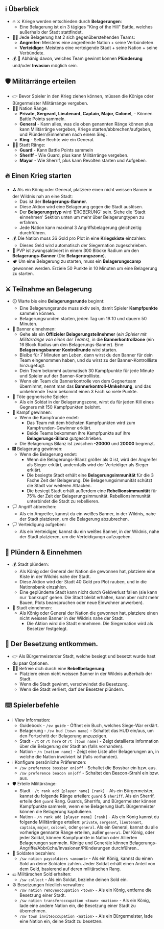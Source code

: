 ## :information_source: Überblick
* :fire: :crossed_swords: Kriege werden entschieden durch **Belagerungen**:
  * Eine Belagerung ist ein 3 tägiges "King of the Hill" Battle, welches außerhalb der Stadt stattfindet.
* 🤼‍♂️  Jede Belagerung hat 2 sich gegenüberstehenden Teams:
  * **Angreifer**: Meistens eine angreifende Nation + seine Verbündeten.
  * **Verteidiger**: Meistens eine verteigende Stadt + seine Nation + seine Verbündete.
* :moneybag: :triangular_flag_on_post: Abhänig davon, welches Team gewinnt können **Plünderung** und/oder **Invasion** möglich sein.
## :shield: Militärränge erteilen
* :point_right: Bevor Spieler in den Krieg ziehen können, müssen die Könige oder Bürgermeister Militärränge vergeben.
* 💂‍♂️  Nation Ränge:
  * **Private, Sergeant, Lieutenant, Captain, Major, Colonel,** - Können Battle Points sammeln.
  * **General** - Kann alles, was die oben genannten Ränge können plus kann Militärränge vergeben, Kriege starten/abbrechen/aufgeben, und Plündern/Einnehmen nach einem Sieg.
  * **King** - Selbe Rechte wie ein General.
* 💂‍♂️  Stadt Ränge:
  * **Guard** - Kann Battle Points sammeln
  * **Sheriff** - Wie Guard, plus kann Militärränge vergeben.
  * **Mayor** - Wie Sherrif, plus kann Revolten starten und Aufgeben.

## :fire: Einen Krieg starten
  - :golf: Als ein König oder General, platziere einen nicht weissen Banner in der Wildnis nah an eine Stadt:
    - Das ist der **Belagerungs-Banner**.
    - Diese Aktion wird eine Belagerung gegen die Stadt auslösen.
    - Der **Belagerungstyp** wird 'EROBERUNG' sein. Siehe die 'Stadt einnehmen' Sektion unten um mehr über Belagerungtypen zu erfahren.
    - Jede Nation kann maximal 3 Angriffsbelagerung gleichzeitig durchführen.
  - :moneybag: Die Nation muss 36 Gold pro Plot in eine **Kriegskiste** einzahlen:
    - Dieses Geld wird automatisch der Siegernation zugeschrieben.
  - :person_fencing: PVP ist zwangsaktiviert in einem 300 Blöcke Radium um den **Belagerungs-Banner** (Die **Belagerungszone**).
  - :camping: Um eine Belagerung zu starten, muss ein **Belagerungscamp** gewonnen werden. Erziele 50 Punkte in 10 Minuten um eine Belagerung zu starten.

## :crossed_swords: Teilnahme an Belagerung
* :timer_clock: Warte bis eine **Belagerungsrunde** beginnt:
  - Eine Belagerungsrunde muss aktiv sein, damit Spieler **Kampfpunkte** sammeln können.
  - Belagerungsrunden starten, jeden Tag um 19:10 und dauern 50 Minuten.
* :100: Banner einnehmen:
    - Gehe als ein **Offizieler Belagerungsteilnehmer** (*ein Spieler mit Militärränge von einen der Teams*), in die **Bannerkontrollzone** (ein 16 Block Radius um den Belagerungs-Banner). Eine **Belagerungsbanner Kontrollrunde** wird starten.
    - Bleibe für 7 Minuten am Leben, dann wirst du den Banner für dein Team eingenommen haben, und du wirst zu der Banner-Kontrollliste hinzugefügt.
    - Dein Team bekommt automatisch 30 Kampfpunkte für jede Minute und Spieler auf der Banner-Kontrollliste.
    - Wenn ein Team die Bannerkontrolle von dem Gegnerteam übernimmt, nennt man das **Bannerkontroll-Umkehrung**, und das umkehrende Team bekommt einen 3 Fach so viele Punkte.
* :100: Töte gegnerische Spieler:
    - Als ein Soldat in der Belagerungszone, wirst du für jeden Kill eines Gegners mit 150 Kampfpunkten belohnt.
* :gorilla: Kampf gewinnen:
   - Wenn die Kampfrunde endet:
     - Das Team mit dem höchsten Kampfpunkten wird zum Kampfrunden-Gewinner erklärt.
     - Beide Teams bekommen ihre Kampfpunkte auf ihre **Belagerungs-Bilanz** gutgeschrieben.
   - Die Belagerungs Bilanz ist zwischen **-20000** und **20000** begrenzt.
* :fireworks: Belagerung gewinnen:
  - Wenn die Belagerung endet:
    - Wenn die Belagerungs-Bilanz größer als 0 ist, wird der Angreifer als Sieger erklärt, andernfalls wird der Verteidiger als Sieger erklärt.
    - Die besiegte Stadt erhält eine **Belagerungsimmunität** für die 3 Fache Zeit der Belagerung. Die Belagerungsimmunität schützt die Stadt vor weiteren Attacken.
    - Die besiegt Stadt erhält außerdem eine **Rebellionsimmunität** für 75% der Zeit der Belagerungsimmunität. Rebellionsimmunität unterbindet die Stadt zu rebellieren.
* 🏳️ Angriff abbrechen:
  - Als ein Angreifer, kannst du ein weißes Banner, in der Wildnis, nahe der Stadt platzieren, um die Belagerung abzubrechen.
* 🏳️ Verteidigung aufgeben:
  - Als ein Verteidiger, kannst du ein weißes Banner, in der Wildnis, nahe der Stadt platzieren, um die Verteidigungn aufzugeben.

## :gift: Plündern & Einnehmen
* :moneybag: Stadt plündern:
   - Als König oder General der Nation die gewonnen hat, platziere eine Kiste in der Wildnis nahe der Stadt.
   - Diese Aktion wird der Stadt 40 Gold pro Plot rauben, und in die Nationsbank einzahlen.
   - Eine geplünderte Stadt kann nicht durch Geldverlust fallen (sie kann nur 'bankrupt' gehen. Die Stadt bleibt erhalten, kann aber nicht mehr Bauen, Plots beanspruchen oder neue Einwohner anwerben).
* :triangular_flag_on_post: Stadt einnehmen:
   - Als König oder General der Nation die gewonnen hat, platziere einen nicht weissen Banner in der Wildnis nahe der Stadt.
     - Die Aktion wird die Stadt einnehmen. Die Siegernation wird als Besetzer festgelegt.

## :statue_of_liberty: Der Besetzung entkommen.
   - :point_right: Als Bürgermeisterder Stadt, welche besiegt und besetzt wurde hast du paar Optionen.
   - :farmer: Befreie dich durch eine **Rebellbelagerung**:
       - Platziere einen nicht weissen Banner in der Wildnis außerhalb der Stadt.
       - Wenn die Stadt gewinnt, verschwindet die Besetzung.
       - Wenn die Stadt verliert, darf der Besetzer plündern.

## :keyboard: Spielerbefehle
* :information_source: View Information:
  - Guidebook - `/sw guide` - Öffnet ein Buch, welches Siege-War erklärt.
  - Belagerung - `/sw hud [town name]` - Schaltet das HUD ein/aus, um den Fortschritt der Belagerung anzuzeigen.
  - Stadt - `/t` or `/t here` or `/t [town name]` - Zeigt detallierte Information über die Belagerung der Stadt an (falls vorhanden).
  - Nation - `/n [nation name]` - Zeigt eine Liste aller Belagerungen an, in welche die Nation involviert ist (falls vorhanden).
* :information_source: Konfigure persönliche Präferenzen:
  - `/sw preference bossbar on|off` - Schaltet die Bossbar ein bzw. aus.
  - `/sw preference beacon on|off` - Schaltet den Beacon-Strahl ein bzw. aus.
* :shield:  Erteile Militärränge:
  - Stadt - `/t rank add [player name] [rank]` - Als ein Bürgermeister, kannst du folgende Ränge erteilen: `guard` & `sheriff`. Als ein Sherrif, erteile den `guard` Rang. Guards, Sherrifs, und Bürgermeister können Kampfpunkte sammeln, wenn eine Belagerung läuft.
  Bürgermeister können die Belagerung kapitulieren.
  - Nation - `/n rank add [player name] [rank]` - Als ein König kannst du folgende Militärränge erteilen: `private`, `sergeant`, `lieutenant`, `captain`, `major`, `colonel`, oder `general`. Als ein General, kannst du alle vorherige gennante Ränge erteilen, außer `general`. Der König, oder jeder Soldat, können Kampfpunkte in Nation oder Allierten Belagerungen sammeln. Könige und Generäle können Belagerungs-Angriffe/Abbrüche/Invasionen/Plünderungen durchführen..
* :money_with_wings: Soldaten bezahlen:
  - `/sw nation paysoldiers <amount>` - Als ein König, kannst du einen Sold an deine Soldaten zahlen. Jeder Soldat erhält einen Anteil von dem Geld, basierend auf deren militärschen Rang.
* :dollar: Militärschen Sold erhalten:
  - `/sw collect` - Als ein Soldat, beziehe deinen Sold ein.
* :peace_symbol: Besetzungen friedlich verwalten:
  - `/sw nation removeoccupation <town>` - Als ein König, entferne die Besetzung einer Stadt.
  - `/sw nation transferoccupation <town> <nation>` - Als ein König, lade eine andere Nation ein, die Besetzung einer Stadt zu übernehmen.
  - `/sw town inviteoccupation <nation>` - Als ein Bürgermeister, lade eine Nation ein, deine Stadt zu besetzen.